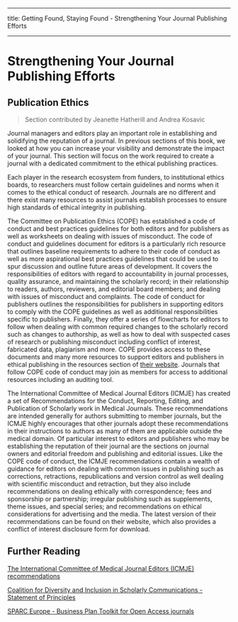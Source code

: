 - - -
title: Getting Found, Staying Found - Strengthening Your Journal Publishing Efforts
- - -

# Strengthening Your Journal Publishing Efforts

## Publication Ethics

> Section contributed by Jeanette Hatherill and Andrea Kosavic

Journal managers and editors play an important role in establishing and solidifying the reputation of a journal. In previous sections of this book, we looked at how you can increase your visibility and demonstrate the impact of your journal. This section will focus on the work required to create a journal with a dedicated commitment to the ethical publishing practices.

Each player in the research ecosystem from funders, to institutional ethics boards, to researchers must follow certain guidelines and norms when it comes to the ethical conduct of research. Journals are no different and there exist many resources to assist journals establish processes to ensure high standards of ethical integrity in publishing.

The Committee on Publication Ethics (COPE) has established a code of conduct and best practices guidelines for both editors and for publishers as well as worksheets on dealing with issues of misconduct. The code of conduct and guidelines document for editors is a particularly rich resource that outlines baseline requirements to adhere to their code of conduct as well as more aspirational best practices guidelines that could be used to spur discussion and outline future areas of development. It covers the responsibilities of editors with regard to accountability in journal processes, quality assurance, and maintaining the scholarly record; in their relationship to readers, authors, reviewers, and editorial board members; and dealing with issues of misconduct and complaints. The code of conduct for publishers outlines the responsibilities for publishers in supporting editors to comply with the COPE guidelines as well as additional responsibilities specific to publishers. Finally, they offer a series of flowcharts for editors to follow when dealing with common required changes to the scholarly record such as changes to authorship, as well as how to deal with suspected cases of research or publishing misconduct including conflict of interest, fabricated data, plagiarism and more. COPE provides access to these documents and many more resources to support editors and publishers in ethical publishing in the resources section of [their website](https://publicationethics.org/guidance). Journals that follow COPE code of conduct may join as members for access to additional resources including an  auditing tool.

The International Committee of Medical Journal Editors (ICMJE) has created a set of Recommendations for the Conduct, Reporting, Editing, and Publication of Scholarly work in Medical Journals. These recommendations are intended generally for authors submitting to member journals, but the ICMJE highly encourages that other journals adopt these recommendations in their instructions to authors as many of them are applicable outside the medical domain. Of particular interest to editors and publishers who may be establishing the reputation of their journal are the sections on journal owners and editorial freedom and publishing and editorial issues. Like the COPE code of conduct, the ICMJE recommendations contain a wealth of guidance for editors on dealing with common issues in publishing such as corrections, retractions, republications and version control as well dealing with  scientific misconduct and retraction, but they also include recommendations on dealing ethically with correspondence; fees and sponsorship or partnership; irregular publishing such as supplements, theme issues, and special series; and recommendations on ethical considerations for advertising and the media. The latest version of their recommendations can be found on their website, which also provides a conflict of interest disclosure form for download.

## Further Reading

[The International Committee of Medical Journal Editors (ICMJE) recommendations](http://www.icmje.org/recommendations/)

[Coalition for Diversity and Inclusion in Scholarly Communications - Statement of Principles](https://c4disc.org/principles/)

[SPARC Europe - Business Plan Toolkit for Open Access journals](https://sparceurope.org/download/304/)
